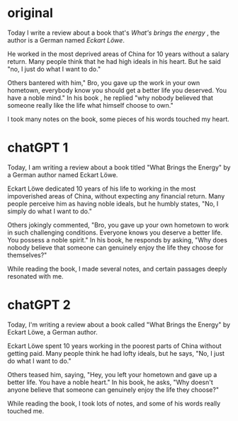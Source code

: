 # original

Today I write a review about a book that's *What's brings the energy* , the author is a German named  *Eckart Löwe*.

He worked in the most deprived areas of China for 10 years without a salary return. Many people think that he had high ideals in his heart. But he said "no, I just do what I want to do." 

Others  bantered with him," Bro, you gave up the work in your own hometown, everybody know you should get a better life you deserved. You have a noble mind." In his book , he replied "why nobody believed that someone really like the life what himself choose to own."

I took many notes on the book, some pieces of his words touched my heart.

# chatGPT 1 

Today, I am writing a review about a book titled "What Brings the Energy" by a German author named Eckart Löwe.

Eckart Löwe dedicated 10 years of his life to working in the most impoverished areas of China, without expecting any financial return. Many people perceive him as having noble ideals, but he humbly states, "No, I simply do what I want to do."

Others jokingly commented, "Bro, you gave up your own hometown to work in such challenging conditions. Everyone knows you deserve a better life. You possess a noble spirit." In his book, he responds by asking, "Why does nobody believe that someone can genuinely enjoy the life they choose for themselves?"

While reading the book, I made several notes, and certain passages deeply resonated with me.

# chatGPT 2

Today, I'm writing a review about a book called "What Brings the Energy" by Eckart Löwe, a German author.

Eckart Löwe spent 10 years working in the poorest parts of China without getting paid. Many people think he had lofty ideals, but he says, "No, I just do what I want to do."

Others teased him, saying, "Hey, you left your hometown and gave up a better life. You have a noble heart." In his book, he asks, "Why doesn't anyone believe that someone can genuinely enjoy the life they choose?"

While reading the book, I took lots of notes, and some of his words really touched me.

